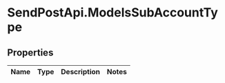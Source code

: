 # SendPostApi.ModelsSubAccountType

## Properties
Name | Type | Description | Notes
------------ | ------------- | ------------- | -------------



